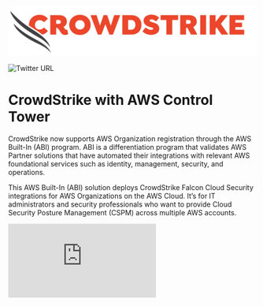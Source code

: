 ![CrowdStrike Falcon](https://raw.githubusercontent.com/CrowdStrike/falconpy/main/docs/asset/cs-logo.png)

![Twitter URL](https://img.shields.io/twitter/url?label=Follow%20%40CrowdStrike&style=social&url=https%3A%2F%2Ftwitter.com%2FCrowdStrike)

# CrowdStrike with AWS Control Tower

CrowdStrike now supports AWS Organization registration through the AWS Built-In (ABI) program.  ABI is a differentiation program that validates AWS Partner solutions that have automated their integrations with relevant AWS foundational services such as identity, management, security, and operations.

This AWS Built-In (ABI) solution deploys CrowdStrike Falcon Cloud Security integrations for AWS Organizations on the AWS Cloud. It’s for IT administrators and security professionals who want to provide Cloud Security Posture Management (CSPM) across multiple AWS accounts.

![Click Here to Get Started](https://aws-abi.s3.amazonaws.com/guide/cfn-abi-crowdstrike-fcs/index.html)
